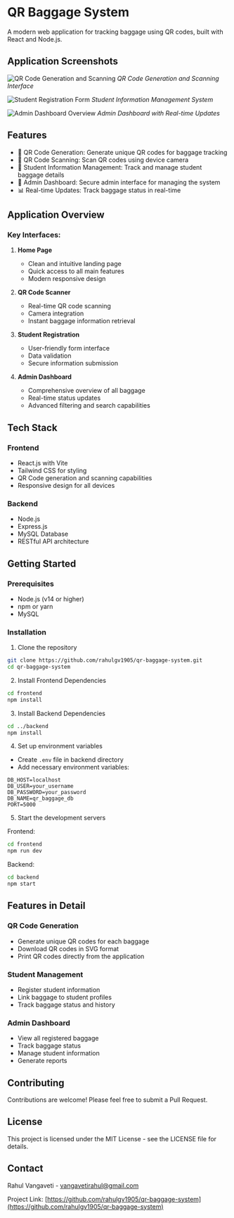 # QR Baggage System

A modern web application for tracking baggage using QR codes, built with React and Node.js.

## Application Screenshots

![QR Code Generation and Scanning](./img1.png)
*QR Code Generation and Scanning Interface*

![Student Registration Form](./img2.png)
*Student Information Management System*

![Admin Dashboard Overview](./img3.png)
*Admin Dashboard with Real-time Updates*

## Features

- 🎯 QR Code Generation: Generate unique QR codes for baggage tracking
- 📱 QR Code Scanning: Scan QR codes using device camera
- 👥 Student Information Management: Track and manage student baggage details
- 🔐 Admin Dashboard: Secure admin interface for managing the system
- 📊 Real-time Updates: Track baggage status in real-time

## Application Overview

### Key Interfaces:

1. **Home Page**
   - Clean and intuitive landing page
   - Quick access to all main features
   - Modern responsive design

2. **QR Code Scanner**
   - Real-time QR code scanning
   - Camera integration
   - Instant baggage information retrieval

3. **Student Registration**
   - User-friendly form interface
   - Data validation
   - Secure information submission

4. **Admin Dashboard**
   - Comprehensive overview of all baggage
   - Real-time status updates
   - Advanced filtering and search capabilities

## Tech Stack

### Frontend
- React.js with Vite
- Tailwind CSS for styling
- QR Code generation and scanning capabilities
- Responsive design for all devices

### Backend
- Node.js
- Express.js
- MySQL Database
- RESTful API architecture

## Getting Started

### Prerequisites
- Node.js (v14 or higher)
- npm or yarn
- MySQL

### Installation

1. Clone the repository
```bash
git clone https://github.com/rahulgv1905/qr-baggage-system.git
cd qr-baggage-system
```

2. Install Frontend Dependencies
```bash
cd frontend
npm install
```

3. Install Backend Dependencies
```bash
cd ../backend
npm install
```

4. Set up environment variables
- Create `.env` file in backend directory
- Add necessary environment variables:
```env
DB_HOST=localhost
DB_USER=your_username
DB_PASSWORD=your_password
DB_NAME=qr_baggage_db
PORT=5000
```

5. Start the development servers

Frontend:
```bash
cd frontend
npm run dev
```

Backend:
```bash
cd backend
npm start
```

## Features in Detail

### QR Code Generation
- Generate unique QR codes for each baggage
- Download QR codes in SVG format
- Print QR codes directly from the application

### Student Management
- Register student information
- Link baggage to student profiles
- Track baggage status and history

### Admin Dashboard
- View all registered baggage
- Track baggage status
- Manage student information
- Generate reports

## Contributing

Contributions are welcome! Please feel free to submit a Pull Request.

## License

This project is licensed under the MIT License - see the LICENSE file for details.

## Contact

Rahul Vangaveti - vangavetirahul@gmail.com

Project Link: [https://github.com/rahulgv1905/qr-baggage-system](https://github.com/rahulgv1905/qr-baggage-system)
